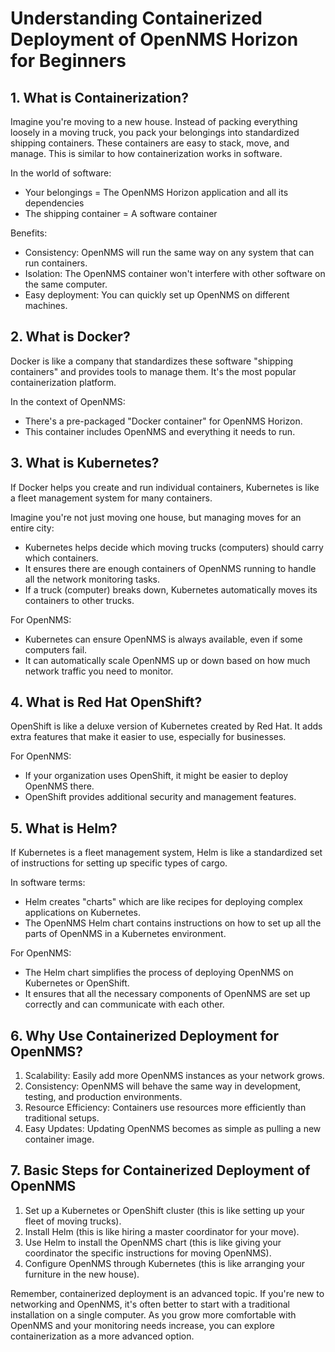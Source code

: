 # Understanding Containerized Deployment of OpenNMS Horizon for Beginners

## 1. What is Containerization?

Imagine you're moving to a new house. Instead of packing everything loosely in a moving truck, you pack your belongings into standardized shipping containers. These containers are easy to stack, move, and manage. This is similar to how containerization works in software.

In the world of software:
- Your belongings = The OpenNMS Horizon application and all its dependencies
- The shipping container = A software container

Benefits:
- Consistency: OpenNMS will run the same way on any system that can run containers.
- Isolation: The OpenNMS container won't interfere with other software on the same computer.
- Easy deployment: You can quickly set up OpenNMS on different machines.

## 2. What is Docker?

Docker is like a company that standardizes these software "shipping containers" and provides tools to manage them. It's the most popular containerization platform.

In the context of OpenNMS:
- There's a pre-packaged "Docker container" for OpenNMS Horizon.
- This container includes OpenNMS and everything it needs to run.

## 3. What is Kubernetes?

If Docker helps you create and run individual containers, Kubernetes is like a fleet management system for many containers.

Imagine you're not just moving one house, but managing moves for an entire city:
- Kubernetes helps decide which moving trucks (computers) should carry which containers.
- It ensures there are enough containers of OpenNMS running to handle all the network monitoring tasks.
- If a truck (computer) breaks down, Kubernetes automatically moves its containers to other trucks.

For OpenNMS:
- Kubernetes can ensure OpenNMS is always available, even if some computers fail.
- It can automatically scale OpenNMS up or down based on how much network traffic you need to monitor.

## 4. What is Red Hat OpenShift?

OpenShift is like a deluxe version of Kubernetes created by Red Hat. It adds extra features that make it easier to use, especially for businesses.

For OpenNMS:
- If your organization uses OpenShift, it might be easier to deploy OpenNMS there.
- OpenShift provides additional security and management features.

## 5. What is Helm?

If Kubernetes is a fleet management system, Helm is like a standardized set of instructions for setting up specific types of cargo.

In software terms:
- Helm creates "charts" which are like recipes for deploying complex applications on Kubernetes.
- The OpenNMS Helm chart contains instructions on how to set up all the parts of OpenNMS in a Kubernetes environment.

For OpenNMS:
- The Helm chart simplifies the process of deploying OpenNMS on Kubernetes or OpenShift.
- It ensures that all the necessary components of OpenNMS are set up correctly and can communicate with each other.

## 6. Why Use Containerized Deployment for OpenNMS?

1. Scalability: Easily add more OpenNMS instances as your network grows.
2. Consistency: OpenNMS will behave the same way in development, testing, and production environments.
3. Resource Efficiency: Containers use resources more efficiently than traditional setups.
4. Easy Updates: Updating OpenNMS becomes as simple as pulling a new container image.

## 7. Basic Steps for Containerized Deployment of OpenNMS

1. Set up a Kubernetes or OpenShift cluster (this is like setting up your fleet of moving trucks).
2. Install Helm (this is like hiring a master coordinator for your move).
3. Use Helm to install the OpenNMS chart (this is like giving your coordinator the specific instructions for moving OpenNMS).
4. Configure OpenNMS through Kubernetes (this is like arranging your furniture in the new house).

Remember, containerized deployment is an advanced topic. If you're new to networking and OpenNMS, it's often better to start with a traditional installation on a single computer. As you grow more comfortable with OpenNMS and your monitoring needs increase, you can explore containerization as a more advanced option.
